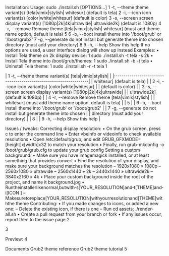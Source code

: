 Installation:
Usage: sudo ./install.sh [OPTIONS...]
1 -t, --theme theme variant(s) [tela|vimix|stylish|
whitesur] (default is tela)
2 -i, --icon icon variant(s) [color|white|whitesur]
(default is color)
3 -s, --screen screen display variant(s) [1080p|2k|4k|ultrawide|
ultrawide2k] (default is 1080p)
4 -r, --remove Remove theme [tela|vimix|stylish|
whitesur] (must add theme name option, default is tela)
5
6 -b, --boot install theme into '/boot/grub' or '/boot/grub2'
7 -g, --generate do not install but generate theme into chosen
directory (must add your directory)
8
9 -h, --help Show this help
If no options are used, a user interface dialog will show up instead
Examples:
• Install Tela theme on 2k display device:
1 sudo ./install.sh -t tela -s 2k
• Install Tela theme into /boot/grub/themes:
1 sudo ./install.sh -b -t tela
• Uninstall Tela theme:
1 sudo ./install.sh -r -t tela
1

| 1 -t, --theme theme variant(s) [tela|vimix|stylish|              |
|:-----------------------------------------------------------------|
| whitesur] (default is tela)                                      |
| 2 -i, --icon icon variant(s) [color|white|whitesur]              |
| (default is color)                                               |
| 3 -s, --screen screen display variant(s) [1080p|2k|4k|ultrawide| |
| ultrawide2k] (default is 1080p)                                  |
| 4 -r, --remove Remove theme [tela|vimix|stylish|                 |
| whitesur] (must add theme name option, default is tela)          |
| 5                                                                |
| 6 -b, --boot install theme into '/boot/grub' or '/boot/grub2'    |
| 7 -g, --generate do not install but generate theme into chosen   |
| directory (must add your directory)                              |
| 8                                                                |
| 9 -h, --help Show this help                                      |

Issues / tweaks:
Correcting display resolution:
• On the grub screen, press c to enter the command line
• Enter vbeinfo or videoinfo to check available resolutions
• Open /etc/default/grub, and edit GRUB_GFXMODE=[height]x[width]x32 to
match your resolution
• Finally, run grub-mkconfig -o /boot/grub/grub.cfg to update your grub config
Setting a custom background:
• Make sure you have imagemagick installed, or at least something that provides convert
• Find the resolution of your display, and make sure your background matches the resolution
– 1920x1080 » 1080p
– 2560x1080 » ultrawide
– 2560x1440 » 2k
– 3440x1440 » ultrawide2k
– 3840x2160 » 4k
• Place your custom background inside the root of the project, and name it background.jpg
• Runtheinstallerlikenormal,butwith‑s[YOUR_RESOLUTION]and‑t[THEME]and‑i[ICON
]
– Makesuretoreplace[YOUR_RESOLUTION]withyourresolutionand[THEME]withthe
theme
Contributing:
• If you made changes to icons, or added a new one:
– Delete the existing icon, if there is one
– Run cd assets; ./render-all.sh
• Create a pull request from your branch or fork
• If any issues occur, report then to the issue page
2

3

Preview:
4

Documents
Grub2 theme reference
Grub2 theme tutorial
5
